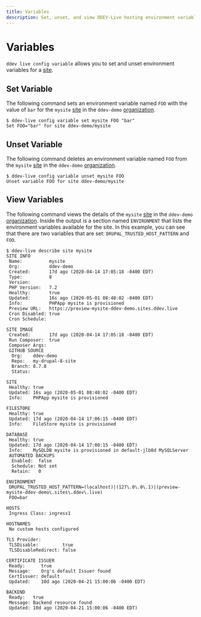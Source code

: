 ```yaml
---
title: Variables
description: Set, unset, and view DDEV-Live hosting environment variables 
---
```

# Variables

`ddev live config variable` allows you to set and unset environment variables for a [site](sites.md).
## Set Variable
The following command sets an environment variable named `FOO` with the value of `bar` for the `mysite` [site](sites.md) in the `ddev-demo` [organization](organizations.md).
```
$ ddev-live config variable set mysite FOO "bar"
Set FOO="bar" for site ddev-demo/mysite
```

## Unset Variable
The following command deletes an environment variable named `FOO` from the `mysite` [site](sites.md) in the `ddev-demo` [organization](organizations.md).
```
$ ddev-live config variable unset mysite FOO
Unset variable FOO for site ddev-demo/mysite
```

## View Variables
The following command views the details of the `mysite` [site](sites.md) in the `ddev-demo` [organization](organizations.md). Inside the output is a section named `ENVIRONMENT` that lists the environment variables available for the site. In this example, you can see that there are two variables that are set: `DRUPAL_TRUSTED_HOST_PATTERN` and `FOO`.
```
$ ddev-live describe site mysite
SITE INFO
 Name:          mysite
 Org:           ddev-demo
 Created:       17d ago (2020-04-14 17:05:18 -0400 EDT)
 Type:          8
 Version:
 PHP Version:   7.2
 Healthy:       true
 Updated:       16s ago (2020-05-01 08:48:02 -0400 EDT)
 Info:          PHPApp mysite is provisioned
 Preview URL:   https://preview-mysite-ddev-demo.sites.ddev.live
 Cron Disabled: true
 Cron Schedule:

SITE IMAGE
 Created:       17d ago (2020-04-14 17:05:18 -0400 EDT)
 Run Composer:  true
 Composer Args:
 GITHUB SOURCE
  Org:    ddev-demo
  Repo:   my-drupal-8-site
  Branch: 8.7.8
  Status:

SITE
 Healthy: true
 Updated: 16s ago (2020-05-01 08:48:02 -0400 EDT)
 Info:    PHPApp mysite is provisioned

FILESTORE
 Healthy: true
 Updated: 17d ago (2020-04-14 17:06:15 -0400 EDT)
 Info:    FileStore mysite is provisioned

DATABASE
 Healthy: true
 Updated: 17d ago (2020-04-14 17:08:15 -0400 EDT)
 Info:    MySQLDB mysite is provisioned in default-jlb8d MySQLServer
 AUTOMATED BACKUPS
  Enabled:  false
  Schedule: Not set
  Retain:   0

ENVIRONMENT
 DRUPAL_TRUSTED_HOST_PATTERN=(localhost)|(127\.0\.0\.1)|(preview-mysite-ddev-demo\.sites\.ddev\.live)
 FOO=bar

HOSTS
 Ingress Class: ingress1

HOSTNAMES
 No custom hosts configured

TLS Provider:
 TLSDisable:         true
 TLSDisableRedirect: false

CERTIFICATE ISSUER
 Ready:      true
 Message:    Org's default Issuer found
 CertIssuer: default
 Updated:    10d ago (2020-04-21 15:00:06 -0400 EDT)

BACKEND
 Ready:   true
 Message: Backend resource found
 Updated: 10d ago (2020-04-21 15:00:06 -0400 EDT)
```
